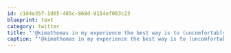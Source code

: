 ```yaml
---
id: c1d4e35f-1d65-485c-868d-9154ef063c23
blueprint: text
category: twitter
title: "'@kimathomas in my experience the best way is to (uncomfortably) immerse yourself somewhere it's the only language spoken"
caption: "'@kimathomas in my experience the best way is to (uncomfortably) immerse yourself somewhere it's the only language spoken"
---
```

